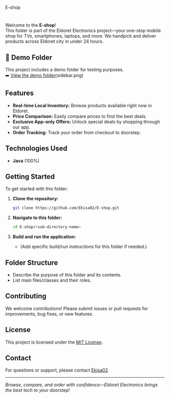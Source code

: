  E-shop
#
Welcome to the **E-shop**!  
This folder is part of the Eldoret Electronics project—your one-stop mobile shop for TVs, smartphones, laptops, and more. We handpick and deliver products across Eldoret city in under 24 hours. 

## 📁 Demo Folder

This project includes a demo folder for testing purposes.  
➡️ [View the demo folderr](Demo/)sidebar.png)


## Features

- **Real-time Local Inventory:** Browse products available right now in Eldoret.
- **Price Comparison:** Easily compare prices to find the best deals.
- **Exclusive App-only Offers:** Unlock special deals by shopping through our app.
- **Order Tracking:** Track your order from checkout to doorstep.

## Technologies Used

- **Java** (100%)

## Getting Started

To get started with this folder:

1. **Clone the repository:**
   ```bash
   git clone https://github.com/Ekisa02/E-shop.git
   ```

2. **Navigate to this folder:**
   ```bash
   cd E-shop/<sub-directory-name>
   ```

3. **Build and run the application:**
   - (Add specific build/run instructions for this folder if needed.)

## Folder Structure

- Describe the purpose of this folder and its contents.
- List main files/classes and their roles.

## Contributing

We welcome contributions! Please submit issues or pull requests for improvements, bug fixes, or new features.

## License

This project is licensed under the [MIT License](../LICENSE).

## Contact

For questions or support, please contact [Ekisa02](https://github.com/Ekisa02).

---

*Browse, compare, and order with confidence—Eldoret Electronics brings the best tech to your doorstep!*

